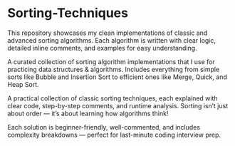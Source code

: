 # Sorting-Techniques
This repository showcases my clean implementations of classic and advanced sorting algorithms. Each algorithm is written with clear logic, detailed inline comments, and examples for easy understanding.

A curated collection of sorting algorithm implementations that I use for practicing data structures & algorithms. Includes everything from simple sorts like Bubble and Insertion Sort to efficient ones like Merge, Quick, and Heap Sort.

A practical collection of classic sorting techniques, each explained with clear code, step-by-step comments, and runtime analysis.
Sorting isn’t just about order — it’s about learning how algorithms think!

Each solution is beginner-friendly, well-commented, and includes complexity breakdowns — perfect for last-minute coding interview prep.
